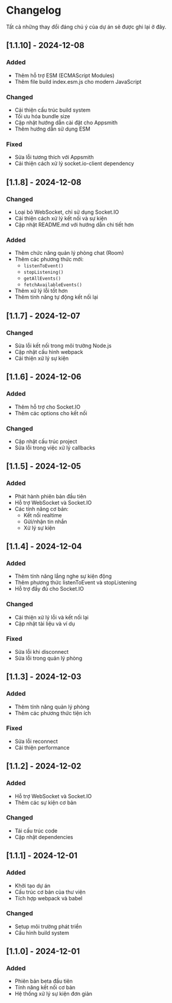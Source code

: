 # Changelog

Tất cả những thay đổi đáng chú ý của dự án sẽ được ghi lại ở đây.

## [1.1.10] - 2024-12-08

### Added
- Thêm hỗ trợ ESM (ECMAScript Modules)
- Thêm file build index.esm.js cho modern JavaScript

### Changed
- Cải thiện cấu trúc build system
- Tối ưu hóa bundle size
- Cập nhật hướng dẫn cài đặt cho Appsmith
- Thêm hướng dẫn sử dụng ESM

### Fixed
- Sửa lỗi tương thích với Appsmith
- Cải thiện cách xử lý socket.io-client dependency

## [1.1.8] - 2024-12-08

### Changed
- Loại bỏ WebSocket, chỉ sử dụng Socket.IO
- Cải thiện cách xử lý kết nối và sự kiện
- Cập nhật README.md với hướng dẫn chi tiết hơn

### Added
- Thêm chức năng quản lý phòng chat (Room)
- Thêm các phương thức mới:
  - `listenToEvent()`
  - `stopListening()`
  - `getAllEvents()`
  - `fetchAvailableEvents()`
- Thêm xử lý lỗi tốt hơn
- Thêm tính năng tự động kết nối lại

## [1.1.7] - 2024-12-07

### Changed
- Sửa lỗi kết nối trong môi trường Node.js
- Cập nhật cấu hình webpack
- Cải thiện xử lý sự kiện

## [1.1.6] - 2024-12-06

### Added
- Thêm hỗ trợ cho Socket.IO
- Thêm các options cho kết nối

### Changed
- Cập nhật cấu trúc project
- Sửa lỗi trong việc xử lý callbacks

## [1.1.5] - 2024-12-05

### Added
- Phát hành phiên bản đầu tiên
- Hỗ trợ WebSocket và Socket.IO
- Các tính năng cơ bản:
  - Kết nối realtime
  - Gửi/nhận tin nhắn
  - Xử lý sự kiện

## [1.1.4] - 2024-12-04

### Added
- Thêm tính năng lắng nghe sự kiện động
- Thêm phương thức listenToEvent và stopListening
- Hỗ trợ đầy đủ cho Socket.IO

### Changed
- Cải thiện xử lý lỗi và kết nối lại
- Cập nhật tài liệu và ví dụ

### Fixed
- Sửa lỗi khi disconnect
- Sửa lỗi trong quản lý phòng

## [1.1.3] - 2024-12-03

### Added
- Thêm tính năng quản lý phòng
- Thêm các phương thức tiện ích

### Fixed
- Sửa lỗi reconnect
- Cải thiện performance

## [1.1.2] - 2024-12-02

### Added
- Hỗ trợ WebSocket và Socket.IO
- Thêm các sự kiện cơ bản

### Changed
- Tái cấu trúc code
- Cập nhật dependencies

## [1.1.1] - 2024-12-01

### Added
- Khởi tạo dự án
- Cấu trúc cơ bản của thư viện
- Tích hợp webpack và babel

### Changed
- Setup môi trường phát triển
- Cấu hình build system

## [1.1.0] - 2024-12-01

### Added
- Phiên bản beta đầu tiên
- Tính năng kết nối cơ bản
- Hệ thống xử lý sự kiện đơn giản